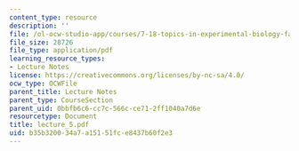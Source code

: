 ```yaml
---
content_type: resource
description: ''
file: /ol-ocw-studio-app/courses/7-18-topics-in-experimental-biology-fall-2005/b35b320034a7a15151fce8437b60f2e3_lecture_5.pdf
file_size: 28726
file_type: application/pdf
learning_resource_types:
- Lecture Notes
license: https://creativecommons.org/licenses/by-nc-sa/4.0/
ocw_type: OCWFile
parent_title: Lecture Notes
parent_type: CourseSection
parent_uid: 0bbfb6c6-cc7c-566c-ce71-2ff1040a7d6e
resourcetype: Document
title: lecture_5.pdf
uid: b35b3200-34a7-a151-51fc-e8437b60f2e3
---
```


